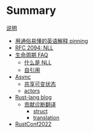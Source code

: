 # Summary

[说明](./readme.md)

- [用通俗易懂的英语解释 pinning](./Pinning-in-plain-English.md)
- [RFC 2094: NLL](./2094-nll-zh.md)
- [生命周期 FAQ](./lifetime-faq.md)
    - [什么是 NLL](./lifetime/nll.md)
    - [自引用](./lifetime/self-referential.md)
- [Async]()
    - [共享可变状态](./async/share-mutable-state.md)
    - [actors](./async/actors-with-tokio.md)
- [Rust-lang blog]()
    - [贡献诊断翻译](./rust-lang-blog/diagnostic-translation.md)
        - [struct](./rust-lang-blog/diagnostics/struct.md)
        - [translation](./rust-lang-blog/diagnostics/translation.md)
- [RustConf2022](./RustConf2022.md)
